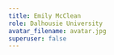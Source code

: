 ```yaml
---
title: Emily McClean
role: Dalhousie University
avatar_filename: avatar.jpg
superuser: false
---
```

